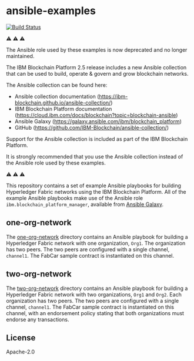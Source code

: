 # ansible-examples

[![Build Status](https://dev.azure.com/IBM-Blockchain/ansible-examples/_apis/build/status/IBM-Blockchain.ansible-examples?branchName=master)](https://dev.azure.com/IBM-Blockchain/ansible-examples/_build/latest?definitionId=2&branchName=master)

⚠️ ⚠️ ⚠️

The Ansible role used by these examples is now deprecated and no longer maintained.

The IBM Blockchain Platform 2.5 release includes a new Ansible collection that can be used to build, operate & govern and grow blockchain networks.

The Ansible collection can be found here:

- Ansible collection documentation (https://ibm-blockchain.github.io/ansible-collection/)
- IBM Blockchain Platform documentation (https://cloud.ibm.com/docs/blockchain?topic=blockchain-ansible)
- Ansible Galaxy (https://galaxy.ansible.com/ibm/blockchain_platform)
- GitHub (https://github.com/IBM-Blockchain/ansible-collection/)

Support for the Ansible collection is included as part of the IBM Blockchain Platform.

It is strongly recommended that you use the Ansible collection instead of the Ansible role used by these examples.

⚠️ ⚠️ ⚠️

This repository contains a set of example Ansible playbooks for building Hyperledger Fabric networks using the IBM Blockchain Platform. All of the example Ansible playbooks make use of the Ansible role `ibm.blockchain_platform_manager`, available from [Ansible Galaxy](https://galaxy.ansible.com/ibm/blockchain_platform_manager).

one-org-network
-------

The [one-org-network](one-org-network/README.md) directory contains an Ansible playbook for building a Hyperledger Fabric network with one organization, `Org1`. The organization has two peers. The two peers are configured with a single channel, `channel1`. The FabCar sample contract is instantiated on this channel.

two-org-network
-------

The [two-org-network](two-org-network/README.md) directory contains an Ansible playbook for building a Hyperledger Fabric network with two organizations, `Org1` and `Org2`. Each organization has two peers. The two peers are configured with a single channel, `channel1`. The FabCar sample contract is instantiated on this channel, with an endorsement policy stating that both organizations must endorse any transactions.

License
-------

Apache-2.0